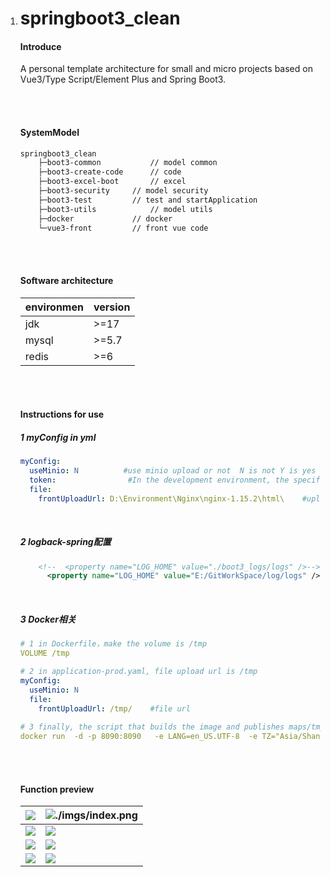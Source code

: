1. # springboot3_clean

   #### Introduce

   A personal template architecture for small and micro projects based on Vue3/Type Script/Element Plus and Spring Boot3.

   <br/><br/>

   #### SystemModel

   ```cmd
   springboot3_clean
       ├─boot3-common 			// model common
       ├─boot3-create-code		// code
       ├─boot3-excel-boot		// excel
       ├─boot3-security		// model security	
       ├─boot3-test			// test and startApplication
       ├─boot3-utils			// model utils
       ├─docker				// docker
       └─vue3-front			// front vue code
   ```

   <br/><br/>

   #### Software architecture

   | environmen | version |
   | ---------- | ------- |
   | jdk        | >=17    |
   | mysql      | >=5.7   |
   | redis      | >=6     |

   <br/><br/>

   

   #### Instructions for use

   ##### 1 myConfig in yml

   ```yaml
   myConfig:
     useMinio: N          #use minio upload or not  N is not Y is yes
     token: 			   #In the development environment, the specified token can be configured here to never expire, but the prod environment needs to delete the configuration
     file:
       frontUploadUrl: D:\Environment\Nginx\nginx-1.15.2\html\    #uploadFile url
   ```

   <br>

   ##### 2 logback-spring配置

   ```xml
       <!--  <property name="LOG_HOME" value="./boot3_logs/logs" />-->
         <property name="LOG_HOME" value="E:/GitWorkSpace/log/logs" />
   ```

   <br>

   ##### 3 Docker相关

   ```yml
   # 1 in Dockerfile，make the volume is /tmp
   VOLUME /tmp
   
   # 2 in application-prod.yaml, file upload url is /tmp
   myConfig:
     useMinio: N         
     file:
       frontUploadUrl: /tmp/    #file url
       
   # 3 finally, the script that builds the image and publishes maps/tmp to the nginx path, making it easy to access images through the address when not using Minio
   docker run  -d -p 8090:8090   -e LANG=en_US.UTF-8  -e TZ="Asia/Shanghai"  -v /usr/local/nginx/html:/tmp boot3.jar:1.1
   ```

   <br/><br/>

   #### Function preview

   | ![](D:/md文档/image/index1.png)                  | ![./imgs/index.png](D:/md文档/image/index2.png) |
   | ------------------------------------------------ | ----------------------------------------------- |
   | ![](D:/md文档/image/index3-1699588567747-10.png) | ![](D:/md文档/image/index4.png)                 |
   | ![](D:/md文档/image/index5-1699588567747-11.png) | ![](D:/md文档/image/index6.png)                 |
   | ![](D:/md文档/image/index7-1699588567747-12.png) | ![](D:/md文档/image/index8.png)                 |

   
